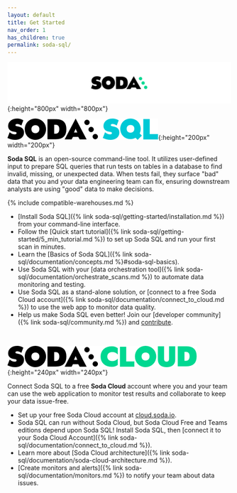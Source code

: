 ```yaml
---
layout: default
title: Get Started
nav_order: 1
has_children: true
permalink: soda-sql/
---
```



![soda banner](../assets/images/soda-banner.png){:height="800px" width="800px"}

![soda sql](/assets/images/soda-sql-logo.png){:height="200px" width="200px"}

**Soda SQL** is an open-source command-line tool. It utilizes user-defined input to prepare SQL queries that run tests on tables in a database to find invalid, missing, or unexpected data. When tests fail, they surface "bad" data that you and your data engineering team can fix, ensuring downstream analysts are using "good" data to make decisions.

{% include compatible-warehouses.md %}

* [Install Soda SQL]({% link soda-sql/getting-started/installation.md %}) from your command-line interface.
* Follow the [Quick start tutorial]({% link soda-sql/getting-started/5_min_tutorial.md %}) to set up Soda SQL and run your first scan in minutes.
* Learn the [Basics of Soda SQL]({% link soda-sql/documentation/concepts.md %}#soda-sql-basics).
* Use Soda SQL with your [data orchestration tool]({% link soda-sql/documentation/orchestrate_scans.md %}) to automate data monitoring and testing.
* Use Soda SQL as a stand-alone solution, or [connect to a free Soda Cloud account]({% link soda-sql/documentation/connect_to_cloud.md %}) to use the web app to monitor data quality.
* Help us make Soda SQL even better! Join our [developer community]({% link soda-sql/community.md %}) and [contribute](https://github.com/sodadata/soda-sql/blob/main/CONTRIBUTING.md).

<br />

![soda sql](/assets/images/soda-cloud-logo.png){:height="240px" width="240px"}

Connect Soda SQL to a free **Soda Cloud** account where you and your team can use the web application to monitor test results and collaborate to keep your data issue-free.

* Set up your free Soda Cloud account at [cloud.soda.io](https://cloud.soda.io/signup).
* Soda SQL can run without Soda Cloud, but Soda Cloud Free and Teams editions depend upon Soda SQL! Install Soda SQL, then [connect it to your Soda Cloud Account]({% link soda-sql/documentation/connect_to_cloud.md %}).
* Learn more about [Soda Cloud architecture]({% link soda-sql/documentation/soda-cloud-architecture.md %}).
* [Create monitors and alerts]({% link soda-sql/documentation/monitors.md %}) to notify your team about data issues.
